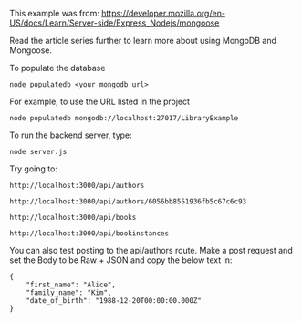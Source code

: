 This example was from: https://developer.mozilla.org/en-US/docs/Learn/Server-side/Express_Nodejs/mongoose 

Read the article series further to learn more about using MongoDB and Mongoose.

To populate the database

    node populatedb <your mongodb url>

For example, to use the URL listed in the project

    node populatedb mongodb://localhost:27017/LibraryExample

To run the backend server, type:

    node server.js

Try going to:

    http://localhost:3000/api/authors

    http://localhost:3000/api/authors/6056bb8551936fb5c67c6c93

    http://localhost:3000/api/books

    http://localhost:3000/api/bookinstances

You can also test posting to the api/authors route. Make a post request and set the Body to be Raw + JSON and copy the below text in:
   
    {
        "first_name": "Alice",
        "family_name": "Kim",
        "date_of_birth": "1988-12-20T00:00:00.000Z"
    }

